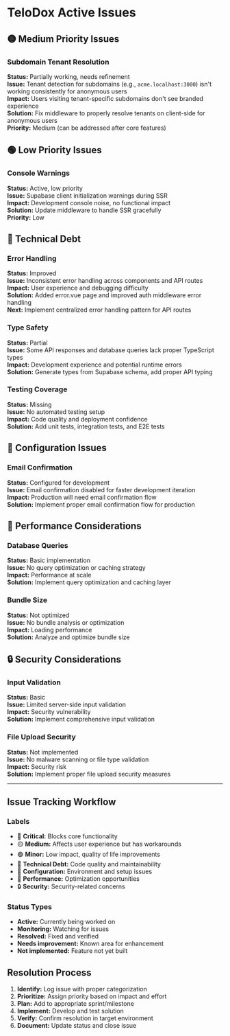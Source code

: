# TeloDox Active Issues

## 🟡 Medium Priority Issues

### Subdomain Tenant Resolution
**Status:** Partially working, needs refinement  
**Issue:** Tenant detection for subdomains (e.g., `acme.localhost:3000`) isn't working consistently for anonymous users  
**Impact:** Users visiting tenant-specific subdomains don't see branded experience  
**Solution:** Fix middleware to properly resolve tenants on client-side for anonymous users  
**Priority:** Medium (can be addressed after core features)

## 🟢 Low Priority Issues

### Console Warnings
**Status:** Active, low priority  
**Issue:** Supabase client initialization warnings during SSR  
**Impact:** Development console noise, no functional impact  
**Solution:** Update middleware to handle SSR gracefully  
**Priority:** Low


## 📝 Technical Debt

### Error Handling
**Status:** Improved  
**Issue:** Inconsistent error handling across components and API routes  
**Impact:** User experience and debugging difficulty  
**Solution:** Added error.vue page and improved auth middleware error handling  
**Next:** Implement centralized error handling pattern for API routes

### Type Safety
**Status:** Partial  
**Issue:** Some API responses and database queries lack proper TypeScript types  
**Impact:** Development experience and potential runtime errors  
**Solution:** Generate types from Supabase schema, add proper API typing

### Testing Coverage
**Status:** Missing  
**Issue:** No automated testing setup  
**Impact:** Code quality and deployment confidence  
**Solution:** Add unit tests, integration tests, and E2E tests

## 🔧 Configuration Issues

### Email Confirmation
**Status:** Configured for development  
**Issue:** Email confirmation disabled for faster development iteration  
**Impact:** Production will need email confirmation flow  
**Solution:** Implement proper email confirmation flow for production


## 🚀 Performance Considerations

### Database Queries
**Status:** Basic implementation  
**Issue:** No query optimization or caching strategy  
**Impact:** Performance at scale  
**Solution:** Implement query optimization and caching layer

### Bundle Size
**Status:** Not optimized  
**Issue:** No bundle analysis or optimization  
**Impact:** Loading performance  
**Solution:** Analyze and optimize bundle size

## 🔒 Security Considerations

### Input Validation
**Status:** Basic  
**Issue:** Limited server-side input validation  
**Impact:** Security vulnerability  
**Solution:** Implement comprehensive input validation

### File Upload Security
**Status:** Not implemented  
**Issue:** No malware scanning or file type validation  
**Impact:** Security risk  
**Solution:** Implement proper file upload security measures


---

## Issue Tracking Workflow

### Labels
- 🔴 **Critical:** Blocks core functionality
- 🟡 **Medium:** Affects user experience but has workarounds
- 🟢 **Minor:** Low impact, quality of life improvements
- 📝 **Technical Debt:** Code quality and maintainability
- 🔧 **Configuration:** Environment and setup issues
- 🚀 **Performance:** Optimization opportunities
- 🔒 **Security:** Security-related concerns

### Status Types
- **Active:** Currently being worked on
- **Monitoring:** Watching for issues
- **Resolved:** Fixed and verified
- **Needs improvement:** Known area for enhancement
- **Not implemented:** Feature not yet built

## Resolution Process
1. **Identify:** Log issue with proper categorization
2. **Prioritize:** Assign priority based on impact and effort
3. **Plan:** Add to appropriate sprint/milestone
4. **Implement:** Develop and test solution
5. **Verify:** Confirm resolution in target environment
6. **Document:** Update status and close issue